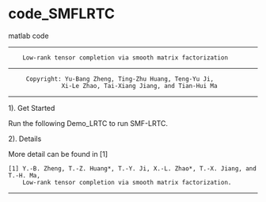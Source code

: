 # code_SMFLRTC
matlab code

******************************************************************************
        Low-rank tensor completion via smooth matrix factorization
******************************************************************************

         Copyright: Yu-Bang Zheng, Ting-Zhu Huang, Teng-Yu Ji, 
                   Xi-Le Zhao, Tai-Xiang Jiang, and Tian-Hui Ma
                   
******************************************************************************
  1). Get Started
  
  Run the following Demo_LRTC to run SMF-LRTC.
  
  2). Details
  
  More detail can be found in [1]

    [1] Y.-B. Zheng, T.-Z. Huang*, T.-Y. Ji, X.-L. Zhao*, T.-X. Jiang, and T.-H. Ma,
        Low-rank tensor completion via smooth matrix factorization.
******************************************************************************
    
